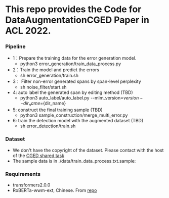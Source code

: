 # This repo provides the Code for DataAugmentationCGED Paper in ACL 2022.

### Pipeline
- 1：Prepare the training data for the error generation model.
  - python3 error_generation/train_data_process.py
- 2：Train the model and predict the errors
  - sh error_generation/train.sh
- 3： Filter non-error generated spans by span-level perplexity
  - sh noise_filter/start.sh
- 4: auto label the generated span by editing method (TBD)
  - python3 auto_label/auto_label.py --mlm_version=${version} --dir_name=${dir_name}
- 5: construct the final training sample (TBD)
  - python3 sample_construction/merge_multi_error.py
- 6: train the detection model with the augmented dataset (TBD) 
  - sh error_detection/train.sh
      
### Dataset
- We don't have the copyright of the dataset. Please contact with the host of the [CGED shared task](https://aclanthology.org/2020.nlptea-1.4/)
- The sample data is in ./data/train_data_process.txt.sample: 

### Requirements
- transformers2.0.0
- RoBERTa-wwm-ext, Chinese. From [repo](https://github.com/ymcui/Chinese-BERT-wwm)